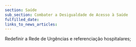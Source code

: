 ```yaml
---
section: Saúde
sub_section: Combater a Desigualdade de Acesso à Saúde
fulfilled_date:
links_to_news_articles:
---
```


Redefinir a Rede de Urgências e referenciação hospitalares;